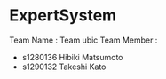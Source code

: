 # ExpertSystem

Team Name : Team ubic
Team Member :

- s1280136 Hibiki Matsumoto
- s1290132 Takeshi Kato

